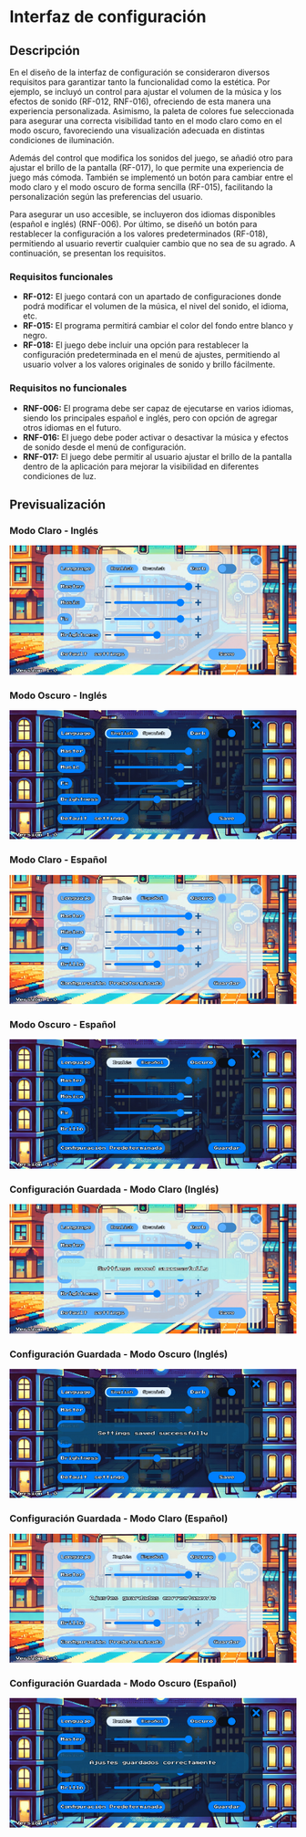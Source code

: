 # Interfaz de configuración
## Descripción 
En el diseño de la interfaz de configuración se consideraron diversos requisitos para garantizar tanto la funcionalidad como la estética. Por ejemplo, se incluyó un control para ajustar el volumen de la música y los efectos de sonido (RF-012, RNF-016), ofreciendo de esta manera una experiencia personalizada. Asimismo, la paleta de colores fue seleccionada para asegurar una correcta visibilidad tanto en el modo claro como en el modo oscuro, favoreciendo una visualización adecuada en distintas condiciones de iluminación.

Además del control que modifica los sonidos del juego, se añadió otro para ajustar el brillo de la pantalla (RF-017), lo que permite una experiencia de juego más cómoda. También se implementó un botón para cambiar entre el modo claro y el modo oscuro de forma sencilla (RF-015), facilitando la personalización según las preferencias del usuario.

Para asegurar un uso accesible, se incluyeron dos idiomas disponibles (español e inglés) (RNF-006). Por último, se diseñó un botón para restablecer la configuración a los valores predeterminados (RF-018), permitiendo al usuario revertir cualquier cambio que no sea de su agrado. A continuación, se presentan los requisitos.

### Requisitos funcionales
- **RF-012:** El juego contará con un apartado de configuraciones donde podrá modificar el volumen de la música, el nivel del sonido, el idioma, etc.
- **RF-015:** El programa permitirá cambiar el color del fondo entre blanco y negro.
- **RF-018:** El juego debe incluir una opción para restablecer la configuración predeterminada en el menú de ajustes, permitiendo al usuario volver a los valores originales de sonido y brillo fácilmente.

### Requisitos no funcionales
- **RNF-006:** El programa debe ser capaz de ejecutarse en varios idiomas, siendo los principales español e inglés, pero con opción de agregar otros idiomas en el futuro.
- **RNF-016:** El juego debe poder activar o desactivar la música y efectos de sonido desde el menú de configuración.
- **RNF-017:** El juego debe permitir al usuario ajustar el brillo de la pantalla dentro de la aplicación para mejorar la visibilidad en diferentes condiciones de luz.

## Previsualización
### Modo Claro - Inglés
![LightMode-En](/src\assets\images\interfas\interfas_may\LightMode-En.jpg)
### Modo Oscuro - Inglés
![DarkMode-En](/src\assets\images\interfas\interfas_may\DarkMode-En.jpg)
### Modo Claro - Español
![LightMode-Es](/src\assets\images\interfas\interfas_may\LightMode-Es.jpg)
### Modo Oscuro - Español
![DarkMode-Es](/src\assets\images\interfas\interfas_may\DarkMode-Es.jpg)
### Configuración Guardada - Modo Claro (Inglés)
![SavedLight-En](/src\assets\images\interfas\interfas_may\SavedLight-En.jpg)
### Configuración Guardada - Modo Oscuro (Inglés)
![SavedDark-En](/src\assets\images\interfas\interfas_may\SavedDark-En.jpg)
### Configuración Guardada - Modo Claro (Español)
![SavedLight-Es](/src\assets\images\interfas\interfas_may\SavedLight-Es.jpg)
### Configuración Guardada - Modo Oscuro (Español)
![SavedDark-Es](/src\assets\images\interfas\interfas_may\SavedDark-Es.jpg)